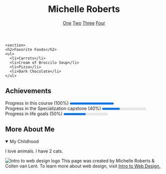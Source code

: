 <!DOCTYPE html>

<head>
    <meta charset="UTF-8">
  <meta name="author" content="Nitin Bobade">
  <title>Michelle Roberts</title>
</head>

<body>
   <header>
    <h1>Michelle Roberts</h1>
    <nav>
      <a href="http://www.coursera.org" target="_blank">One</a>
      <a href="https://www.edx.org/" target="_blank">Two</a>
      <a href="https://www.udacity.com/" target="_blank">Three</a>
      <a href="https://codepen.io/ni3bobade/" target="_blank">Four</a>
    </nav>
  </header>

    <section>
    <h2>Favorite Foods</h2>
    <ul>
      <li>Carrots</li>
      <li>Cream of Broccilo Soup</li>
      <li>Pizza</li>
      <li>Dark Chocolate</li>
    </ul>
  </section>

   <section>
    <h2>Achievements</h2>
    <p>Progress in this course (100%)
      <progress value="1"></progress><br> Progress in the Specialization capstone (40%)
      <progress value="40" max="100"></progress><br> Progress in life goals (50%)
      <progress value="50" max="100"></progress>
    </p>
  </section>

   <section>
    <h2>More About Me</h2>
    <details open>
      <summary>My Childhood</summary>
      <p>I love animals. I have 2 cats. </p>
    </details>
  </section>

  <!-- 9. Best/proper way to create a footer that has an image, paragraph, and link. Be careful, that paragraph includes a special entity -->
  <footer>
    <p>
      <img src="http://www.intro-webdesign.com/images/newlogo.png" alt="Intro to web design logo"> This page was created by Michelle Roberts  &amp; Collen van Lent. To learn more about web design, visit <a href="http://www.intro-webdesign.com/">Intro to Web Design.</a>
    </p>
  </footer>

</body>

</html>

